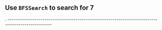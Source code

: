 <!--{type:Cenntered Img Outline}-->
<!--{title: Use `BFSSearch` to search for 7}-->
## Use `BFSSearch` to search for 7
<img src="https://i.imgur.com/vgEq3eU.png" style="zoom:25%;" />
-----------------------------------------------------------------------------------------------------

[for speaker]: <> (Let's actually see this in action, using use the tree from the previous card as as an example. Let's say we want to find `7` in our tree. Above, you can see the specific path that `BSTSearch` takes to look for the node)